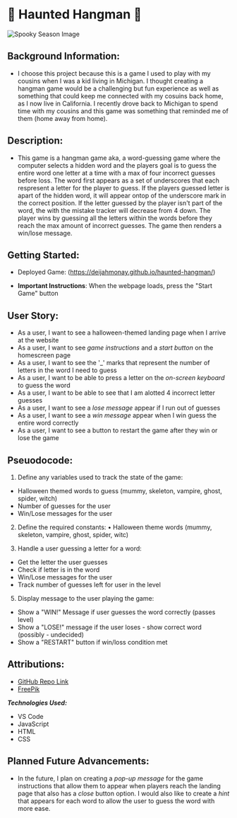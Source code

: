 # 👻 Haunted Hangman 👻

![Spooky Season Image](https://img.freepik.com/free-vector/halloween-objects-scary-ghost-spooky-mummy-dark-spider_1441-2409.jpg?t=st=1723737985~exp=1723741585~hmac=9ab59e15327da702c0e17da54fdd6f04c497b39d3ee4dbae16e2122126c8c42d&w=826)

## Background Information:

- I choose this project because this is a game I used to play with my cousins when I was a kid living in Michigan. I thought creating a hangman game would be a challenging but fun experience as well as something that could keep me connected with my cosuins back home, as I now live in California. I recently drove back to Michigan to spend time with my cousins and this game was something that reminded me of them (home away from home). 

## Description: 

- This game is a hangman game aka, a word-guessing game where the computer selects a hidden word and the players goal is to guess the entire word one letter at a time with a max of four incorrect guesses before loss. The word first appears as a set of underscores that each respresent a letter for the player to guess. If the players guessed letter is apart of the hidden word, it will appear ontop of the underscore mark in the correct position. If the letter guessed by the player isn't part of the word, the with the mistake tracker will decrease from 4 down. The player wins by guessing all the letters within the words before they reach the max amount of incorrect guesses. The game then renders a win/lose message.

## Getting Started:

* Deployed Game: (https://deijahmonay.github.io/haunted-hangman/)

- **Important Instructions**: When the webpage loads, press the "Start Game" button

## User Story:

- As a user, I want to see a halloween-themed landing page when I arrive at the website
- As a user, I want to see *game instructions* and a *start button* on the homescreen page
- As a user, I want to see the '_' marks that represent the number of letters in the word I need to guess
- As a user, I want to be able to press a letter on the *on-screen keyboard* to guess  the word
- As a user, I want to be able to see that I am alotted 4 incorrect letter guesses
- As a user, I want to see a *lose message* appear if I run out of guesses
- As a user, I want to see a *win message* appear when I win guess the entire word correctly
- As a user, I want to see a button to restart the game after they win or lose the game

## Pseuodocode:
1) Define any variables used to track the state of the game:
*   Halloween themed words to guess (mummy, skeleton, vampire, ghost, spider, witch) 
*   Number of guesses for the user
*   Win/Lose messages for the user

2) Define the required constants:
• Halloween theme words (mummy, skeleton, vampire, ghost, spider, witc)

3) Handle a user guessing a letter for a word:
*   Get the letter the user guesses
*   Check if letter is in the word
*   Win/Lose messages for the user
*   Track number of guesses left for user in the level

5) Display message to the user playing the game:
*   Show a "WIN!" Message if user guesses the word correctly (passes level)
*   Show a "LOSE!" message if the user loses - show correct word (possibly - undecided)
*  Show a "RESTART" button if win/loss condition met




## Attributions:
- [GitHub Repo Link](https://github.com/deijahmonay/haunted-hangman.git)
- [FreePik](https://www.freepik.com/free-vector/halloween-objects-scary-ghost-spooky-mummy-dark-spider_3519632.htm#query=mummy%20cartoon&position=6&from_view=keyword&track=ais_hybrid&uuid=6df1d576-d561-43df-96be-66b478a2b832)



***Technologies Used:***
- VS Code
- JavaScript
- HTML
- CSS

## Planned Future Advancements:
- In the future, I plan on creating a *pop-up message* for the game instructions that allow them to appear when players reach the landing page that also has a *close* button option. I would also like to create a *hint* that appears for each word to allow the user  to guess the word with more ease.